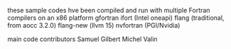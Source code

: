 
these sample codes hve been compiled and run with multiple Fortran compilers on an x86 platform
  gfortran
  ifort (Intel oneapi)
  flang (traditional, from aocc 3.2.0)
  flang-new (llvm 15)
  nvfortran (PGI/Nvidia)

main code contributors
  Samuel Gilbert
  Michel Valin
